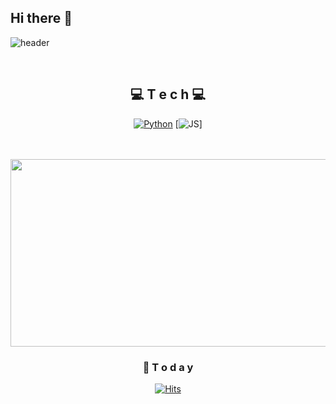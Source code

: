 ## Hi there 👋

<!--
**Ryan-OH/Ryan-OH** is a ✨ _special_ ✨ repository because its `README.md` (this file) appears on your GitHub profile.

Here are some ideas to get you started:

- 🔭 I’m currently working on ...
- 🌱 I’m currently learning ...
- 👯 I’m looking to collaborate on ...
- 🤔 I’m looking for help with ...
- 💬 Ask me about ...
- 📫 How to reach me: ...
- 😄 Pronouns: ...
- ⚡ Fun fact: ...
-->

![header](https://capsule-render.vercel.app/api?type=waving&color=auto&height=300&section=header&text=Ryan-OH%20😎&fontSize=90)

<div align=center>

<br>


## 💻 T e c h 💻

[![Python](https://img.shields.io/badge/python-3776AB?style=flat-square&logo=Python&logoColor=black)](https://github.com/Ryan-OH/Python-)
[![JS](https://img.shields.io/badge/JavaScript-F7DF1E?style=flat-square&logo=JavaScript&logoColor=black)]
<br><br><br>

<a href="https://www.solve-nyang.com"><img src="https://api.solve-nyang.com/compose/akrsoek0971" width="600" height="300"/></a>

### 🫡 T o d a y 

[![Hits](https://hits.seeyoufarm.com/api/count/incr/badge.svg?url=https%3A%2F%2Fgithub.com%2FRyan-OH%2FRyan-OH&count_bg=%23F0C58D&title_bg=%23FF7171&icon=&icon_color=%23E7E7E7&title=hits&edge_flat=false)](https://hits.seeyoufarm.com)
